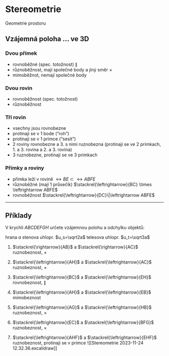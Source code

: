 # Stereometrie
Geometrie prostoru

## Vzájemná poloha … ve 3D

### Dvou přímek

- rovnoběžné (spec. totožnost) $\|$
- různoběžnost, mají společné body a jiný směr $\times$
- mimoběžnot, nemají společné body

### Dvou rovin

- rovnoběžnost (spec. totožnost)
- různoběžnost

### Tří rovin

- vsechny jsou rovnobezne
- protinaji se v 1 bode (“roh”)
- protinaji se v 1 primce (“sesit”)
- 2 roviny rovnobezne a 3. s nimi ruznobezna (protinaji se ve 2 primkach, 1. a 3. rovina a 2. a 3. rovina)
- 3 ruznobezne, protinaji se ve 3 primkach

### Přímky a roviny

- přímka leží v rovině $\leftrightarrow BE \subset \leftrightarrow ABFE$
- různoběžné (mají 1 průsečík) $\stackrel{\leftrightarrow}{BC} \times \leftrightarrow ABFE$
- rovnoběžnost $\stackrel{\leftrightarrow}{DC}\|\leftrightarrow ABFE$

---

## Příklady

V krychli $ABCDEFGH$ určete vzájemnou polohu a odchylku objektů:

hrana $a$
stenova uhlopr. $u_s=\sqrt2a$
telesova uhlopr. $u_t=\sqrt3a$

1) $\stackrel{\rightarrow}{AB}$ a $\stackrel{\rightarrow}{AC}$
ruznobeznost, $\times$

2) $\stackrel{\leftrightarrow}{AH}$ a $\stackrel{\leftrightarrow}{AC}$
ruznobeznost, $\times$

3) $\stackrel{\leftrightarrow}{BC}$ a $\stackrel{\leftrightarrow}{EH}$
rovnobeznost, $\|$

4) $\stackrel{\leftrightarrow}{AH}$ a $\stackrel{\leftrightarrow}{EB}$
mimobeznost

5) $\stackrel{\leftrightarrow}{AG}$ a $\stackrel{\leftrightarrow}{HB}$
ruznobeznost, $\times$

6) $\stackrel{\leftrightarrow}{EC}$ a $\stackrel{\leftrightarrow}{BFG}$
ruznobeznost, $\times$

7) $\stackrel{\leftrightarrow}{AHF}$ a $\stackrel{\leftrightarrow}{EHF}$
ruznobeznost, protinaji se v primce
![[Stereometrie 2023-11-24 12.32.36.excalidraw]]
